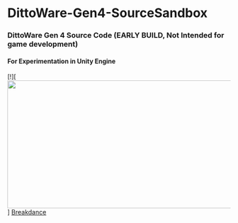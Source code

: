 # DittoWare-Gen4-SourceSandbox
### DittoWare Gen 4 Source Code (EARLY BUILD, Not Intended for game development)
#### For Experimentation in Unity Engine
[!][<img src="https://i.imgur.com/eaSt0FS.png" width="512" height="288">]
[Breakdance](http://breakdance.io)
